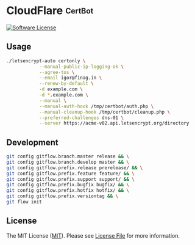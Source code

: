 <h1>CloudFlare <sub><sup>CertBot</sup></sub></h1>

[![Software License][ico-license]](LICENSE)

## Usage
```bash
./letsencrypt-auto certonly \
            --manual-public-ip-logging-ok \
            --agree-tos \
            --email igor@finag.in \
            --renew-by-default \
            -d example.com \
            -d *.example.com \
            --manual \
            --manual-auth-hook /tmp/certbot/auth.php \
            --manual-cleanup-hook /tmp/certbot/cleanup.php \
            --preferred-challenges dns-01 \
            --server https://acme-v02.api.letsencrypt.org/directory
```

## Development
```bash
git config gitflow.branch.master release && \
git config gitflow.branch.develop master && \
git config gitflow.prefix.release prerelease/ && \
git config gitflow.prefix.feature feature/ && \
git config gitflow.prefix.support support/ && \
git config gitflow.prefix.bugfix bugfix/ && \
git config gitflow.prefix.hotfix hotfix/ && \
git config gitflow.prefix.versiontag && \
git flow init
```

## License

The MIT License ([MIT](https://opensource.org/licenses/MIT)). Please see [License File](LICENSE) for more information.

<!-- Icons -->

[ico-license]: https://img.shields.io/github/license/mashape/apistatus.svg
